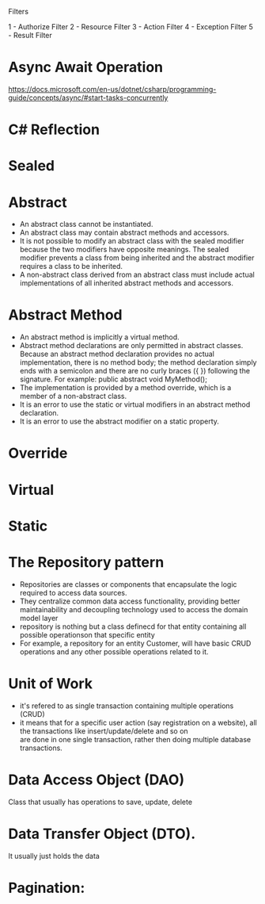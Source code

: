 Filters

1 - Authorize Filter
2 - Resource Filter
3 - Action Filter
4 - Exception Filter
5 - Result Filter

# Async Await Operation
https://docs.microsoft.com/en-us/dotnet/csharp/programming-guide/concepts/async/#start-tasks-concurrently

# C# Reflection

# Sealed 
# Abstract
- An abstract class cannot be instantiated.
- An abstract class may contain abstract methods and accessors.
- It is not possible to modify an abstract class with the sealed modifier because the two modifiers have opposite meanings. The sealed modifier prevents a class from
being inherited and the abstract modifier requires a class to be inherited.
- A non-abstract class derived from an abstract class must include actual implementations of all inherited abstract methods and accessors.

# Abstract Method
- An abstract method is implicitly a virtual method.
- Abstract method declarations are only permitted in abstract classes.
Because an abstract method declaration provides no actual implementation, there is no method body; the method declaration simply ends with a semicolon and there are no curly braces ({ }) following the signature. 
For example:
public abstract void MyMethod();  
- The implementation is provided by a method override, which is a member of a non-abstract class.
- It is an error to use the static or virtual modifiers in an abstract method declaration.
- It is an error to use the abstract modifier on a static property.
# Override
# Virtual 
# Static


# The Repository pattern
- Repositories are classes or components that encapsulate the logic required to access data sources.
- They centralize common data access functionality, providing better maintainability and decoupling technology used to access the domain model layer 
- repository is nothing but a class definecd for that entity containing all possible operationson that specific entity
- For example, a repository for an entity Customer, will have basic CRUD operations and any other possible operations related to it.
# Unit of Work
- it's refered to as single transaction containing multiple operations (CRUD)
-  it means that for a specific user action (say registration on a website), all the transactions like insert/update/delete and so on \
are done in one single transaction, rather then doing multiple database transactions. 

# Data Access Object (DAO)
Class that usually has operations to save, update, delete
# Data Transfer Object (DTO).
It usually just holds the data
# Pagination:
